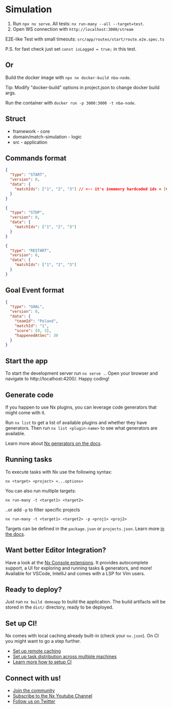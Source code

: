 # Simulation

1. Run `npx nx serve`. All tests: `nx run-many --all --target=test`.
2. Open WS connection with `http://localhost:3000/stream`

E2E-like Test with small timeouts: `src/app/routes/start/route.e2e.spec.ts`

P.S. for fast check just set `const isLogged = true;` in this test.

## Or

Build the docker image with `npx nx docker-build nba-node`.

Tip: Modify "docker-build" options in project.json to change docker build args.

Run the container with `docker run -p 3000:3000 -t nba-node`.

## Struct

- framework - core
- domain/match-simulation - logic
- src - application

## Commands format

```json
{
  "type": "START",
  "version": 0,
  "data": {
    "matchIds": ["1", "2", "3"] // <-- it's inmemory hardcoded ids = [Germ&Poland, B&M, A&U]
  }
}
```

```json
{
  "type": "STOP",
  "version": 0,
  "data": {
    "matchIds": ["1", "2", "3"]
  }
}
```

```json
{
  "type": "RESTART",
  "version": 0,
  "data": {
    "matchIds": ["1", "2", "3"]
  }
}
```

## Goal Event format

```json
{
  "type": "GOAL",
  "version": 0,
  "data": {
    "teamId": "Poland",
    "matchId": "1",
    "score": [0, 3],
    "happenedAtSec": 30
  }
}
```

## Start the app

To start the development server run `nx serve .`. Open your browser and navigate to http://localhost:4200/. Happy coding!

## Generate code

If you happen to use Nx plugins, you can leverage code generators that might come with it.

Run `nx list` to get a list of available plugins and whether they have generators. Then run `nx list <plugin-name>` to see what generators are available.

Learn more about [Nx generators on the docs](https://nx.dev/plugin-features/use-code-generators).

## Running tasks

To execute tasks with Nx use the following syntax:

```
nx <target> <project> <...options>
```

You can also run multiple targets:

```
nx run-many -t <target1> <target2>
```

..or add `-p` to filter specific projects

```
nx run-many -t <target1> <target2> -p <proj1> <proj2>
```

Targets can be defined in the `package.json` or `projects.json`. Learn more [in the docs](https://nx.dev/core-features/run-tasks).

## Want better Editor Integration?

Have a look at the [Nx Console extensions](https://nx.dev/nx-console). It provides autocomplete support, a UI for exploring and running tasks & generators, and more! Available for VSCode, IntelliJ and comes with a LSP for Vim users.

## Ready to deploy?

Just run `nx build demoapp` to build the application. The build artifacts will be stored in the `dist/` directory, ready to be deployed.

## Set up CI!

Nx comes with local caching already built-in (check your `nx.json`). On CI you might want to go a step further.

- [Set up remote caching](https://nx.dev/core-features/share-your-cache)
- [Set up task distribution across multiple machines](https://nx.dev/core-features/distribute-task-execution)
- [Learn more how to setup CI](https://nx.dev/recipes/ci)

## Connect with us!

- [Join the community](https://nx.dev/community)
- [Subscribe to the Nx Youtube Channel](https://www.youtube.com/@nxdevtools)
- [Follow us on Twitter](https://twitter.com/nxdevtools)
